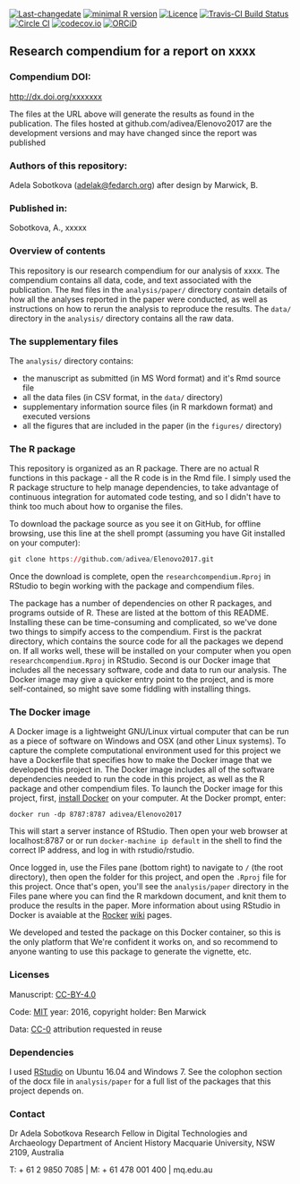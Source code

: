 <!-- README.md is generated from README.Rmd. Please edit that file -->
[![Last-changedate](https://img.shields.io/badge/last%20change-2016--10--20-brightgreen.svg)](https://github.com/adivea/Elenovo2017/commits/master) [![minimal R version](https://img.shields.io/badge/R%3E%3D-3.3.1-brightgreen.svg)](https://cran.r-project.org/) [![Licence](https://img.shields.io/github/license/mashape/apistatus.svg)](http://choosealicense.com/licenses/mit/) [![Travis-CI Build Status](https://travis-ci.org/adivea/Elenovo2017.png?branch=master)](https://travis-ci.org/adivea/Elenovo2017) [![Circle CI](https://circleci.com/gh/adivea/Elenovo2017.svg?style=shield&circle-token=:circle-token)](https://circleci.com/gh/adivea/Elenovo2017/) [![codecov.io](https://codecov.io/github/adivea/Elenovo2017/coverage.svg?branch=master)](https://codecov.io/github/adivea/Elenovo2017/?branch=master) [![ORCiD](https://img.shields.io/badge/ORCiD-0000--0002--4541--3963-green.svg)](http://orcid.org/0000-0002-4541-3963)

Research compendium for a report on xxxx
----------------------------------------

### Compendium DOI:

<http://dx.doi.org/xxxxxxx>

The files at the URL above will generate the results as found in the publication. The files hosted at github.com/adivea/Elenovo2017 are the development versions and may have changed since the report was published

### Authors of this repository:

Adela Sobotkova (<adelak@fedarch.org>)
after design by Marwick, B.

### Published in:

Sobotkova, A., xxxxx

### Overview of contents

This repository is our research compendium for our analysis of xxxx. The compendium contains all data, code, and text associated with the publication. The `Rmd` files in the `analysis/paper/` directory contain details of how all the analyses reported in the paper were conducted, as well as instructions on how to rerun the analysis to reproduce the results. The `data/` directory in the `analysis/` directory contains all the raw data.

### The supplementary files

The `analysis/` directory contains:

-   the manuscript as submitted (in MS Word format) and it's Rmd source file
-   all the data files (in CSV format, in the `data/` directory)
-   supplementary information source files (in R markdown format) and executed versions
-   all the figures that are included in the paper (in the `figures/` directory)

### The R package

This repository is organized as an R package. There are no actual R functions in this package - all the R code is in the Rmd file. I simply used the R package structure to help manage dependencies, to take advantage of continuous integration for automated code testing, and so I didn't have to think too much about how to organise the files.

To download the package source as you see it on GitHub, for offline browsing, use this line at the shell prompt (assuming you have Git installed on your computer):

``` r
git clone https://github.com/adivea/Elenovo2017.git
```

Once the download is complete, open the `researchcompendium.Rproj` in RStudio to begin working with the package and compendium files.

The package has a number of dependencies on other R packages, and programs outside of R. These are listed at the bottom of this README. Installing these can be time-consuming and complicated, so we've done two things to simpify access to the compendium. First is the packrat directory, which contains the source code for all the packages we depend on. If all works well, these will be installed on your computer when you open `researchcompendium.Rproj` in RStudio. Second is our Docker image that includes all the necessary software, code and data to run our analysis. The Docker image may give a quicker entry point to the project, and is more self-contained, so might save some fiddling with installing things.

### The Docker image

A Docker image is a lightweight GNU/Linux virtual computer that can be run as a piece of software on Windows and OSX (and other Linux systems). To capture the complete computational environment used for this project we have a Dockerfile that specifies how to make the Docker image that we developed this project in. The Docker image includes all of the software dependencies needed to run the code in this project, as well as the R package and other compendium files. To launch the Docker image for this project, first, [install Docker](https://docs.docker.com/installation/) on your computer. At the Docker prompt, enter:

    docker run -dp 8787:8787 adivea/Elenovo2017

This will start a server instance of RStudio. Then open your web browser at localhost:8787 or or run `docker-machine ip default` in the shell to find the correct IP address, and log in with rstudio/rstudio.

Once logged in, use the Files pane (bottom right) to navigate to `/` (the root directory), then open the folder for this project, and open the `.Rproj` file for this project. Once that's open, you'll see the `analysis/paper` directory in the Files pane where you can find the R markdown document, and knit them to produce the results in the paper. More information about using RStudio in Docker is avaiable at the [Rocker](https://github.com/rocker-org) [wiki](https://github.com/rocker-org/rocker/wiki/Using-the-RStudio-image) pages.

We developed and tested the package on this Docker container, so this is the only platform that We're confident it works on, and so recommend to anyone wanting to use this package to generate the vignette, etc.

### Licenses

Manuscript: [CC-BY-4.0](http://creativecommons.org/licenses/by/4.0/)

Code: [MIT](http://opensource.org/licenses/MIT) year: 2016, copyright holder: Ben Marwick

Data: [CC-0](http://creativecommons.org/publicdomain/zero/1.0/) attribution requested in reuse

### Dependencies

I used [RStudio](http://www.rstudio.com/products/rstudio/) on Ubuntu 16.04 and Windows 7. See the colophon section of the docx file in `analysis/paper` for a full list of the packages that this project depends on.

### Contact

Dr Adela Sobotkova
Research Fellow in Digital Technologies and Archaeology 
Department of Ancient History 
Macquarie University, NSW 2109, Australia

T: + 61 2 9850 7085 | M: + 61 478 001 400  |  mq.edu.au
